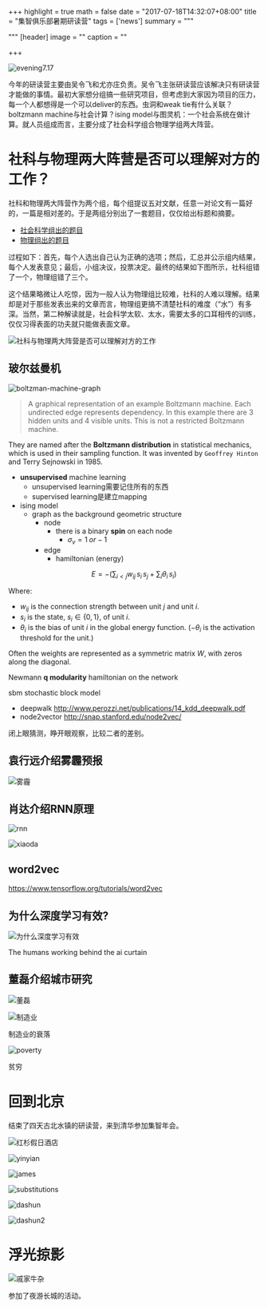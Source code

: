 +++
highlight = true
math = false
date = "2017-07-18T14:32:07+08:00"
title = "集智俱乐部暑期研读营"
tags = ['news']
summary = """

"""
[header]
  image = ""
  caption = ""

+++



![evening7.17](http://oaf2qt3yk.bkt.clouddn.com/2fd6341c3b8203ef4cef54f7dbd6472f.png)



今年的研读营主要由吴令飞和尤亦庄负责。吴令飞主张研读营应该解决只有研读营才能做的事情。最初大家想分组搞一些研究项目，但考虑到大家因为项目的压力，每一个人都想得是一个可以deliver的东西。虫洞和weak tie有什么关联？boltzmann machine与社会计算？ising model与图灵机：一个社会系统在做计算。就人员组成而言，主要分成了社会科学组合物理学组两大阵营。

# 社科与物理两大阵营是否可以理解对方的工作？

社科和物理两大阵营作为两个组，每个组提议五对文献，任意一对论文有一篇好的，一篇是相对差的。于是两组分别出了一套题目，仅仅给出标题和摘要。

- [社会科学组出的题目](http://wiki.swarma.net/images/4/48/Group-social-papers.pdf)  
- [物理组出的题目](http://wiki.swarma.net/images/7/7d/Group-physics-papers.pdf)

过程如下：首先，每个人选出自己认为正确的选项；然后，汇总并公示组内结果，每个人发表意见；最后，小组决议，投票决定。最终的结果如下图所示，社科组错了一个，物理组错了三个。

这个结果略微让人吃惊，因为一般人认为物理组比较难，社科的人难以理解。结果却是对于那些发表出来的文章而言，物理组更搞不清楚社科的难度（“水”）有多深。当然，第二种解读就是，社会科学太软、太水，需要太多的口耳相传的训练，仅仅习得表面的功夫就只能做表面文章。

![社科与物理两大阵营是否可以理解对方的工作](http://oaf2qt3yk.bkt.clouddn.com/bd53c2608f5ec559393a88dd7dba0ea2.png)


## 玻尔兹曼机

![boltzman-machine-graph](http://oaf2qt3yk.bkt.clouddn.com/36eda36920ae58ce5a77995d72cef623.png)

> A graphical representation of an example Boltzmann machine. Each undirected edge represents dependency. In this example there are 3 hidden units and 4 visible units. This is not a restricted Boltzmann machine.

They are named after the **Boltzmann distribution** in statistical mechanics, which is used in their sampling function. It was invented by `Geoffrey Hinton` and Terry Sejnowski in 1985.

- **unsupervised** machine learning
  - unsupervised learning需要记住所有的东西
  - supervised learning是建立mapping
- ising model
  - graph as the background geometric structure
    - node
      - there is a binary **spin** on each node
        - $\sigma_v = 1 \; or -1$
    - edge
      - hamiltonian (energy)

$$E = -\left(\sum_{i<j} w_{ij} \, s_i \, s_j + \sum_i \theta_i \, s_i \right)$$

Where:
* $w_{ij}$ is the connection strength between unit $j$ and unit $i$.
* $s_i$ is the state, $s_i \in \{0,1\}$, of unit $i$.
* $\theta_i$ is the bias of unit $i$ in the global energy function. ($-\theta_i$ is the activation threshold for the unit.)

Often the weights are represented as a symmetric matrix $W$, with zeros along the diagonal.


Newmann **q modularity** hamiltonian on the network

sbm stochastic block model

- deepwalk http://www.perozzi.net/publications/14_kdd_deepwalk.pdf
- node2vector http://snap.stanford.edu/node2vec/

闭上眼猜测，睁开眼观察，比较二者的差别。

## 袁行远介绍雾霾预报

![雾霾](http://oaf2qt3yk.bkt.clouddn.com/fee8f8445f3dbf217887e078ed18ac81.png)

## 肖达介绍RNN原理

![rnn](http://oaf2qt3yk.bkt.clouddn.com/a94dd5e7b694f5bcb5ae680122ba5c9d.png)

![xiaoda](http://oaf2qt3yk.bkt.clouddn.com/3b4701e0d6860abbb78959216c3b1d2d.png)

## word2vec

https://www.tensorflow.org/tutorials/word2vec

## 为什么深度学习有效?

![为什么深度学习有效](http://oaf2qt3yk.bkt.clouddn.com/c577e1dc974990e2d7b7893293d15ea6.png)

The humans working behind the ai curtain

## 董磊介绍城市研究

![董磊](http://oaf2qt3yk.bkt.clouddn.com/90ef9b65b37fc877336c25e72113f1f4.png)

![制造业](http://oaf2qt3yk.bkt.clouddn.com/ba1cceabb662ea98c1c629363f3c6736.png)

制造业的衰落

![poverty](http://oaf2qt3yk.bkt.clouddn.com/74c1ad741f419d67ca138f463f2b4dc1.png)

贫穷

# 回到北京

结束了四天古北水镇的研读营，来到清华参加集智年会。

![红杉假日酒店](http://oaf2qt3yk.bkt.clouddn.com/e7d31bd4fcfe761a74e217a8e7e9b07a.png)

![yinyian](http://oaf2qt3yk.bkt.clouddn.com/15856c7ae7e5f065630ba2d673495ce1.png)

![james](http://oaf2qt3yk.bkt.clouddn.com/bb3f2ecdbbd34e663ea4e8fd07b20882.png)

![substitutions](http://oaf2qt3yk.bkt.clouddn.com/18eaee1d9c2c9c48cd0895ba502d06a4.png)

![dashun](http://oaf2qt3yk.bkt.clouddn.com/d65fa3234c4acc2d6ff49a6a8e492260.png)

![dashun2](http://oaf2qt3yk.bkt.clouddn.com/1636c0143f9fd911f1407c92ba936b44.png)

# 浮光掠影

![戚家牛杂](http://oaf2qt3yk.bkt.clouddn.com/05ec192dccf36de80f11b36ccc7fc38d.png)

参加了夜游长城的活动。
